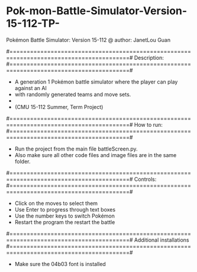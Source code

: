 # Pok-mon-Battle-Simulator-Version-15-112-TP-

Pokémon Battle Simulator: Version 15-112
@ author: JanetLou Guan 

#=========================================================================================#
Description:
#=========================================================================================#

*	A generation 1 Pokémon battle simulator where the player can play against an AI
*	with randomly generated teams and move sets. 
*	
*	(CMU 15-112 Summer, Term Project)

#=========================================================================================#
How to run:
#=========================================================================================#

*	Run the project from the main file battleScreen.py. 
*	Also make sure all other code files and image files are in the same folder. 

#=========================================================================================#
Controls:
#=========================================================================================#

* Click on the moves to select them
* Use Enter to progress through text boxes
* Use the number keys to switch Pokémon
* Restart the program the restart the battle

#=========================================================================================#
Additional installations
#=========================================================================================#
*	Make sure the 04b03 font is installed
